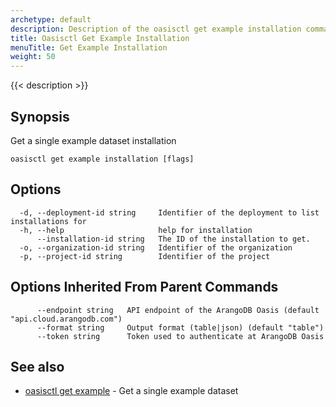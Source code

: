 ```yaml
---
archetype: default
description: Description of the oasisctl get example installation command
title: Oasisctl Get Example Installation
menuTitle: Get Example Installation
weight: 50
---
```

{{< description >}}
## Synopsis
Get a single example dataset installation

```
oasisctl get example installation [flags]
```

## Options
```
  -d, --deployment-id string     Identifier of the deployment to list installations for
  -h, --help                     help for installation
      --installation-id string   The ID of the installation to get.
  -o, --organization-id string   Identifier of the organization
  -p, --project-id string        Identifier of the project
```

## Options Inherited From Parent Commands
```
      --endpoint string   API endpoint of the ArangoDB Oasis (default "api.cloud.arangodb.com")
      --format string     Output format (table|json) (default "table")
      --token string      Token used to authenticate at ArangoDB Oasis
```

## See also
* [oasisctl get example](get-example.md)	 - Get a single example dataset

